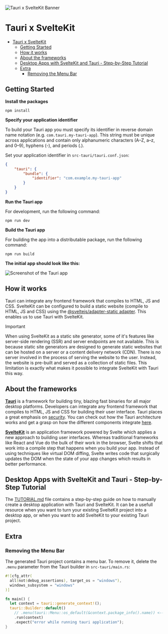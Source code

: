 ![Tauri x SvelteKit Banner](/readme_assets/banner.png)

# Tauri x SvelteKit

- [Tauri x SvelteKit](#tauri-x-sveltekit)
	- [Getting Started](#getting-started)
	- [How it works](#how-it-works)
	- [About the frameworks](#about-the-frameworks)
	- [Desktop Apps with SvelteKit and Tauri - Step-by-Step Tutorial](#desktop-apps-with-sveltekit-and-tauri---step-by-step-tutorial)
	- [Extra](#extra)
		- [Removing the Menu Bar](#removing-the-menu-bar)

## Getting Started

**Install the packages**

```shell
npm install
```

**Specify your application identifier**

To build your Tauri app you must specify its identifier in reverse domain name notation (e.g. `com.tauri.my-tauri-app`). This string must be unique across applications and contain only alphanumeric characters (A–Z, a–z, and 0–9), hyphens (-), and periods (.).

Set your application identifier in `src-tauri/tauri.conf.json`:

```json
{
	"tauri": {
		"bundle": {
			"identifier": "com.example.my-tauri-app"
		}
	}
}
```

**Run the Tauri app**

For development, run the following command:

```shell
npm run dev
```

**Build the Tauri app**

For building the app into a distributable package, run the following command:

```shell
npm run build
```

**The initial app should look like this:**

![Screenshot of the Tauri app](/readme_assets/application-screenshot.png)

## How it works

Tauri can integrate any frontend framework that compiles to HTML, JS and CSS. SvelteKit can be configured to build a static website (compile to HTML, JS and CSS) using the [@sveltejs/adapter-static adapter](https://kit.svelte.dev/docs/adapter-static). This enables us to use Tauri with SvelteKit.

> [!IMPORTANT]  
> When using SvelteKit as a static site generator, some of it's features like server-side rendering (SSR) and server endpoints are not available. This is because static site generators are designed to generate static websites that can be hosted on a server or a content delivery network (CDN). There is no server involved in the process of serving the website to the user. Instead, the website is pre-built and served as a collection of static files. This limitation is exactly what makes it possible to integrate SvelteKit with Tauri this way.

## About the frameworks

[**Tauri**](https://tauri.app/) is a framework for building tiny, blazing fast binaries for all major desktop platforms. Developers can integrate any frontend framework that compiles to HTML, JS and CSS for building their user interface. Tauri places a great emphasis on [security](https://tauri.app/security/). You can check out how the Tauri architecture works and get a grasp on how the different components integrate [here](https://tauri.app/concept/architecture/).

[**SvelteKit**](https://kit.svelte.dev/) is an application framework powered by Svelte which applies a new approach to building user interfaces. Whereas traditional frameworks like React and Vue do the bulk of their work in the browser, Svelte shifts that work into a compile step that happens when you build your app. Instead of using techniques like virtual DOM diffing, Svelte writes code that surgically updates the DOM when the state of your app changes which results in better performance.

## Desktop Apps with SvelteKit and Tauri - Step-by-Step Tutorial

The [TUTORIAL.md](/TUTORIAL.md) file contains a step-by-step guide on how to manually create a desktop application with Tauri and SvelteKit. It can be a usefull resource when you want to turn your existing SvelteKit project into a desktop app, or when you want to add SvelteKit to your existing Tauri project.


## Extra

### Removing the Menu Bar

The generated Tauri project contains a menu bar. To remove it, delete the `.menu` parameter from the Tauri builder in `src-tauri/main.rs`:

```rust
#![cfg_attr(
  all(not(debug_assertions), target_os = "windows"),
  windows_subsystem = "windows"
)]

fn main() {
  let context = tauri::generate_context!();
  tauri::Builder::default()
	// .menu(tauri::Menu::os_default(&context.package_info().name)) <-- remove this line
	.run(context)
	.expect("error while running tauri application");
}
```
